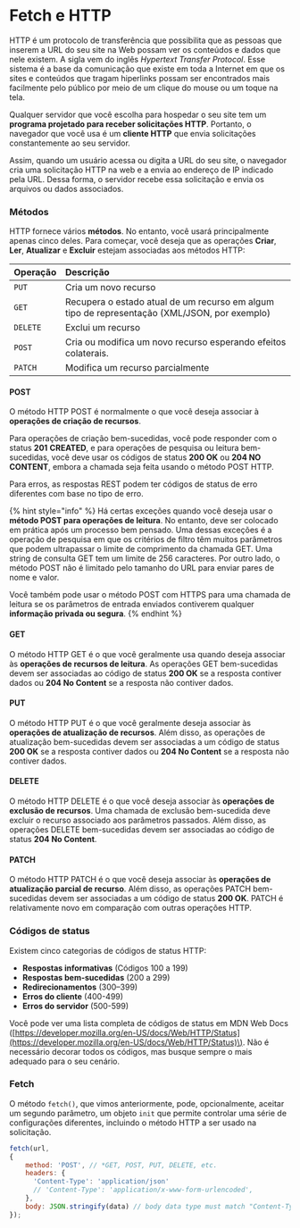 # Fetch e HTTP

HTTP é um protocolo de transferência que possibilita que as pessoas que inserem a URL do seu site na Web possam ver os conteúdos e dados que nele existem. A sigla vem do inglês _Hypertext Transfer Protocol_. Esse sistema é a base da comunicação que existe em toda a Internet em que os sites e conteúdos que tragam hiperlinks possam ser encontrados mais facilmente pelo público por meio de um clique do mouse ou um toque na tela.

Qualquer servidor que você escolha para hospedar o seu site tem um **programa projetado para receber solicitações HTTP**. Portanto, o navegador que você usa é um **cliente HTTP** que envia solicitações constantemente ao seu servidor.

Assim, quando um usuário acessa ou digita a URL do seu site, o navegador cria uma solicitação HTTP na web e a envia ao endereço de IP indicado pela URL. Dessa forma, o servidor recebe essa solicitação e envia os arquivos ou dados associados.

### Métodos

HTTP fornece vários **métodos**. No entanto, você usará principalmente apenas cinco deles. Para começar, você deseja que as operações **Criar**, **Ler**, **Atualizar** e **Excluir** estejam associadas aos métodos HTTP:

| **Operação** | **Descrição** |
| :--- | :--- |
| `PUT` | Cria um novo recurso |
| `GET` | Recupera o estado atual de um recurso em algum tipo de representação \(XML/JSON, por exemplo\) |
| `DELETE` | Exclui um recurso |
| `POST` | Cria ou modifica um novo recurso esperando efeitos colaterais. |
| `PATCH` | Modifica um recurso parcialmente |

#### POST

O método HTTP POST é normalmente o que você deseja associar à **operações de criação de recursos**. 

Para operações de criação bem-sucedidas, você pode responder com o status **201** **CREATED**, e para operações de pesquisa ou leitura bem-sucedidas, você deve usar os códigos de status **200 OK** ou **204 NO CONTENT**, embora a chamada seja feita usando o método POST HTTP.

Para erros, as respostas REST podem ter códigos de status de erro diferentes com base no tipo de erro.

{% hint style="info" %}
Há certas exceções quando você deseja usar o **método POST para operações de leitura**. No entanto, deve ser colocado em prática após um processo bem pensado. Uma dessas exceções é a operação de pesquisa em que os critérios de filtro têm muitos parâmetros que podem ultrapassar o limite de comprimento da chamada GET. Uma string de consulta GET tem um limite de 256 caracteres. Por outro lado, o método POST não é limitado pelo tamanho do URL para enviar pares de nome e valor.

Você também pode usar o método POST com HTTPS para uma chamada de leitura se os parâmetros de entrada enviados contiverem qualquer **informação privada ou segura**.
{% endhint %}

#### **GET**

O método HTTP GET é o que você geralmente usa quando deseja associar às **operações de recursos de leitura**. As operações GET bem-sucedidas devem ser associadas ao código de status **200 OK** se a resposta contiver dados ou **204 No Content** se a resposta não contiver dados.

#### PUT

O método HTTP PUT é o que você geralmente deseja associar às **operações de atualização de recursos**. Além disso, as operações de atualização bem-sucedidas devem ser associadas a um código de status **200 OK** se a resposta contiver dados ou **204 No Content** se a resposta não contiver dados.

#### DELETE

O método HTTP DELETE é o que você deseja associar às **operações de exclusão de recursos**. Uma chamada de exclusão bem-sucedida deve excluir o recurso associado aos parâmetros passados. Além disso, as operações DELETE bem-sucedidas devem ser associadas ao código de status **204 No Content**.

#### PATCH

O método HTTP PATCH é o que você deseja associar às **operações de atualização parcial de recurso**. Além disso, as operações PATCH bem-sucedidas devem ser associadas a um código de status **200 OK**. PATCH é relativamente novo em comparação com outras operações HTTP.

### Códigos de status

Existem cinco categorias de códigos de status HTTP:

* **Respostas informativas** \(Códigos 100 a 199\)
* **Respostas bem-sucedidas** \(200 a 299\)
* **Redirecionamentos** \(300–399\)
* **Erros do cliente** \(400-499\)
* **Erros do servidor** \(500-599\)

Você pode ver uma lista completa de códigos de status em MDN Web Docs \([https://developer.mozilla.org/en-US/docs/Web/HTTP/Status](https://developer.mozilla.org/en-US/docs/Web/HTTP/Status)\). Não é necessário decorar todos os códigos, mas busque sempre o mais adequado para o seu cenário.

### Fetch

O método `fetch()`, que vimos anteriormente, pode, opcionalmente, aceitar um segundo parâmetro, um objeto `init` que permite controlar uma série de configurações diferentes, incluindo o método HTTP a ser usado na solicitação.

```javascript
fetch(url,
{
    method: 'POST', // *GET, POST, PUT, DELETE, etc.
    headers: {
      'Content-Type': 'application/json'
      // 'Content-Type': 'application/x-www-form-urlencoded',
    },
    body: JSON.stringify(data) // body data type must match "Content-Type" header
});
```




